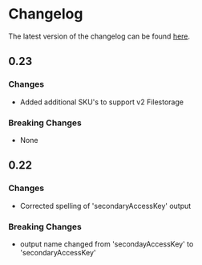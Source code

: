 # Changelog

The latest version of the changelog can be found [here](/Azure/bicep-registry-modules/blob/main/avm/res/storage/storage-account/CHANGELOG.md).

## 0.23

### Changes

- Added additional SKU's to support v2 Filestorage

### Breaking Changes

- None

## 0.22

### Changes

- Corrected spelling of 'secondaryAccessKey' output

### Breaking Changes

- output name changed from 'secondayAccessKey' to 'secondaryAccessKey'
